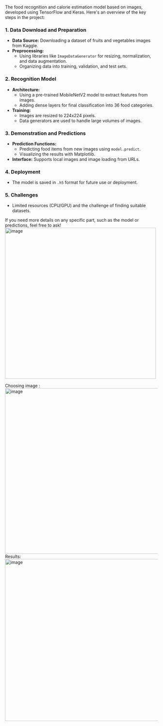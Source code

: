 The food recognition and calorie estimation model based on images, developed using TensorFlow and Keras. Here's an overview of the key steps in the project:

### **1. Data Download and Preparation**
- **Data Source:** Downloading a dataset of fruits and vegetables images from Kaggle.
- **Preprocessing:**
  - Using libraries like `ImageDataGenerator` for resizing, normalization, and data augmentation.
  - Organizing data into training, validation, and test sets.

### **2. Recognition Model**
- **Architecture:**
  - Using a pre-trained MobileNetV2 model to extract features from images.
  - Adding dense layers for final classification into 36 food categories.
- **Training:**
  - Images are resized to 224x224 pixels.
  - Data generators are used to handle large volumes of images.

### **3. Demonstration and Predictions**
- **Prediction Functions:**
  - Predicting food items from new images using `model.predict`.
  - Visualizing the results with Matplotlib.
- **Interface:** Supports local images and image loading from URLs.

### **4. Deployment**
- The model is saved in `.h5` format for future use or deployment.

### **5. Challenges**
- Limited resources (CPU/GPU) and the challenge of finding suitable datasets.

If you need more details on any specific part, such as the model or predictions, feel free to ask!
<img width="497" alt="image" src="https://github.com/user-attachments/assets/aa34b188-b69e-40c7-a6ac-ced5be1bf0b4">

Choosing image : <img width="545" alt="image" src="https://github.com/user-attachments/assets/4dc22f4a-943b-480f-a7a3-0a59f2ea6750">
Results: <img width="533" alt="image" src="https://github.com/user-attachments/assets/90c55a8c-0d0c-45d8-9a7c-c34873d691fc">

